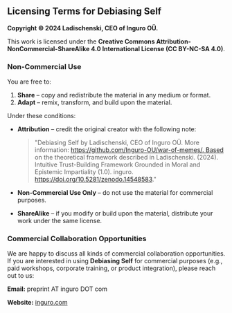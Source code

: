 ## **Licensing Terms for Debiasing Self**

**Copyright © 2024 Ladischenski, CEO of Inguro OÜ.**

This work is licensed under the **Creative Commons Attribution-NonCommercial-ShareAlike 4.0 International License (CC BY-NC-SA 4.0)**.

### Non-Commercial Use

You are free to:

1. **Share** – copy and redistribute the material in any medium or format.
2. **Adapt** – remix, transform, and build upon the material.

Under these conditions:

- **Attribution** – credit the original creator with the following note:
    
    > "Debiasing Self by Ladischenski, CEO of Inguro OÜ. More information: https://github.com/Inguro-OU/war-of-memes/. Based on the theoretical framework described in Ladischenski. (2024). Intuitive Trust-Building Framework Grounded in Moral and Epistemic Impartiality (1.0). inguro. https://doi.org/10.5281/zenodo.14548583."
    > 
- **Non-Commercial Use Only** – do not use the material for commercial purposes.
- **ShareAlike** – if you modify or build upon the material, distribute your work under the same license.

### Commercial Collaboration Opportunities

We are happy to discuss all kinds of commercial collaboration opportunities. If you are interested in using **Debiasing Self** for commercial purposes (e.g., paid workshops, corporate training, or product integration), please reach out to us:

**Email:** preprint AT inguro DOT com

**Website:** [inguro.com](http://inguro.com/)
